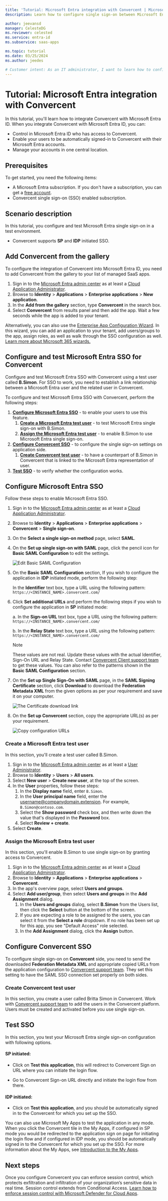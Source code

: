 ```yaml
---
title: 'Tutorial: Microsoft Entra integration with Convercent | Microsoft Docs'
description: Learn how to configure single sign-on between Microsoft Entra ID and Convercent.

author: jeevansd
manager: CelesteDG
ms.reviewer: celested
ms.service: entra-id
ms.subservice: saas-apps

ms.topic: tutorial
ms.date: 03/25/2024
ms.author: jeedes

# Customer intent: As an IT administrator, I want to learn how to configure single sign-on between Microsoft Entra ID and Convercent so that I can control who has access to Convercent, enable automatic sign-in with Microsoft Entra accounts, and manage my accounts in one central location.
---
```

# Tutorial: Microsoft Entra integration with Convercent

In this tutorial, you'll learn how to integrate Convercent with Microsoft Entra ID. When you integrate Convercent with Microsoft Entra ID, you can:

* Control in Microsoft Entra ID who has access to Convercent.
* Enable your users to be automatically signed-in to Convercent with their Microsoft Entra accounts.
* Manage your accounts in one central location.

## Prerequisites

To get started, you need the following items:

* A Microsoft Entra subscription. If you don't have a subscription, you can get a [free account](https://azure.microsoft.com/free/).
* Convercent single sign-on (SSO) enabled subscription.

## Scenario description

In this tutorial, you configure and test Microsoft Entra single sign-on in a test environment.

* Convercent supports **SP** and **IDP** initiated SSO.

## Add Convercent from the gallery

To configure the integration of Convercent into Microsoft Entra ID, you need to add Convercent from the gallery to your list of managed SaaS apps.

1. Sign in to the [Microsoft Entra admin center](https://entra.microsoft.com) as at least a [Cloud Application Administrator](~/identity/role-based-access-control/permissions-reference.md#cloud-application-administrator).
1. Browse to **Identity** > **Applications** > **Enterprise applications** > **New application**.
1. In the **Add from the gallery** section, type **Convercent** in the search box.
1. Select **Convercent** from results panel and then add the app. Wait a few seconds while the app is added to your tenant.

 Alternatively, you can also use the [Enterprise App Configuration Wizard](https://portal.office.com/AdminPortal/home?Q=Docs#/azureadappintegration). In this wizard, you can add an application to your tenant, add users/groups to the app, assign roles, as well as walk through the SSO configuration as well. [Learn more about Microsoft 365 wizards.](/microsoft-365/admin/misc/azure-ad-setup-guides)

<a name='configure-and-test-azure-ad-sso-for-convercent'></a>

## Configure and test Microsoft Entra SSO for Convercent

Configure and test Microsoft Entra SSO with Convercent using a test user called **B.Simon**. For SSO to work, you need to establish a link relationship between a Microsoft Entra user and the related user in Convercent.

To configure and test Microsoft Entra SSO with Convercent, perform the following steps:

1. **[Configure Microsoft Entra SSO](#configure-azure-ad-sso)** - to enable your users to use this feature.
    1. **[Create a Microsoft Entra test user](#create-an-azure-ad-test-user)** - to test Microsoft Entra single sign-on with B.Simon.
    1. **[Assign the Microsoft Entra test user](#assign-the-azure-ad-test-user)** - to enable B.Simon to use Microsoft Entra single sign-on.
1. **[Configure Convercent SSO](#configure-convercent-sso)** - to configure the single sign-on settings on application side.
    1. **[Create Convercent test user](#create-convercent-test-user)** - to have a counterpart of B.Simon in Convercent that is linked to the Microsoft Entra representation of user.
1. **[Test SSO](#test-sso)** - to verify whether the configuration works.

<a name='configure-azure-ad-sso'></a>

## Configure Microsoft Entra SSO

Follow these steps to enable Microsoft Entra SSO.

1. Sign in to the [Microsoft Entra admin center](https://entra.microsoft.com) as at least a [Cloud Application Administrator](~/identity/role-based-access-control/permissions-reference.md#cloud-application-administrator).
1. Browse to **Identity** > **Applications** > **Enterprise applications** > **Convercent** > **Single sign-on**.
1. On the **Select a single sign-on method** page, select **SAML**.
1. On the **Set up single sign-on with SAML** page, click the pencil icon for **Basic SAML Configuration** to edit the settings.

   ![Edit Basic SAML Configuration](common/edit-urls.png)

1. On the **Basic SAML Configuration** section, If you wish to configure the application in **IDP** initiated mode, perform the following step:

    In the **Identifier** text box, type a URL using the following pattern:
    `https://<INSTANCE_NAME>.convercent.com/`

5. Click **Set additional URLs** and perform the following steps if you wish to configure the application in **SP** initiated mode:

    a. In the **Sign-on URL** text box, type a URL using the following pattern:
    `https://<INSTANCE_NAME>.convercent.com/`

    b. In the **Relay State** text box, type a URL using the following pattern:
    `https://<INSTANCE_NAME>.convercent.com/`

    > [!NOTE]
    > These values are not real. Update these values with the actual Identifier, Sign-On URL and Relay State. Contact [Convercent Client support team](https://www.convercent.com/customers/services/customer-support) to get these values. You can also refer to the patterns shown in the **Basic SAML Configuration** section.

6. On the **Set up Single Sign-On with SAML** page, in the **SAML Signing Certificate** section, click **Download** to download the **Federation Metadata XML** from the given options as per your requirement and save it on your computer.

    ![The Certificate download link](common/metadataxml.png)

7. On the **Set up Convercent** section, copy the appropriate URL(s) as per your requirement.

    ![Copy configuration URLs](common/copy-configuration-urls.png)

<a name='create-an-azure-ad-test-user'></a>

### Create a Microsoft Entra test user 

In this section, you'll create a test user called B.Simon.

1. Sign in to the [Microsoft Entra admin center](https://entra.microsoft.com) as at least a [User Administrator](~/identity/role-based-access-control/permissions-reference.md#user-administrator).
1. Browse to **Identity** > **Users** > **All users**.
1. Select **New user** > **Create new user**, at the top of the screen.
1. In the **User** properties, follow these steps:
   1. In the **Display name** field, enter `B.Simon`.  
   1. In the **User principal name** field, enter the username@companydomain.extension. For example, `B.Simon@contoso.com`.
   1. Select the **Show password** check box, and then write down the value that's displayed in the **Password** box.
   1. Select **Review + create**.
1. Select **Create**.

<a name='assign-the-azure-ad-test-user'></a>

### Assign the Microsoft Entra test user

In this section, you'll enable B.Simon to use single sign-on by granting access to Convercent.

1. Sign in to the [Microsoft Entra admin center](https://entra.microsoft.com) as at least a [Cloud Application Administrator](~/identity/role-based-access-control/permissions-reference.md#cloud-application-administrator).
1. Browse to **Identity** > **Applications** > **Enterprise applications** > **Convercent**.
1. In the app's overview page, select **Users and groups**.
1. Select **Add user/group**, then select **Users and groups** in the **Add Assignment** dialog.
   1. In the **Users and groups** dialog, select **B.Simon** from the Users list, then click the **Select** button at the bottom of the screen.
   1. If you are expecting a role to be assigned to the users, you can select it from the **Select a role** dropdown. If no role has been set up for this app, you see "Default Access" role selected.
   1. In the **Add Assignment** dialog, click the **Assign** button.

## Configure Convercent SSO

To configure single sign-on on **Convercent** side, you need to send the downloaded **Federation Metadata XML** and appropriate copied URLs from the application configuration to [Convercent support team](https://www.convercent.com/customers/services/customer-support). They set this setting to have the SAML SSO connection set properly on both sides.

### Create Convercent test user

In this section, you create a user called Britta Simon in Convercent. Work with [Convercent support team](https://www.convercent.com/customers/services/customer-support) to add the users in the Convercent platform. Users must be created and activated before you use single sign-on.

## Test SSO

In this section, you test your Microsoft Entra single sign-on configuration with following options. 

#### SP initiated:

* Click on **Test this application**, this will redirect to Convercent Sign on URL where you can initiate the login flow.  

* Go to Convercent Sign-on URL directly and initiate the login flow from there.

#### IDP initiated:

* Click on **Test this application**, and you should be automatically signed in to the Convercent for which you set up the SSO. 

You can also use Microsoft My Apps to test the application in any mode. When you click the Convercent tile in the My Apps, if configured in SP mode you would be redirected to the application sign on page for initiating the login flow and if configured in IDP mode, you should be automatically signed in to the Convercent for which you set up the SSO. For more information about the My Apps, see [Introduction to the My Apps](https://support.microsoft.com/account-billing/sign-in-and-start-apps-from-the-my-apps-portal-2f3b1bae-0e5a-4a86-a33e-876fbd2a4510).

## Next steps

Once you configure Convercent you can enforce session control, which protects exfiltration and infiltration of your organization’s sensitive data in real time. Session control extends from Conditional Access. [Learn how to enforce session control with Microsoft Defender for Cloud Apps](/cloud-app-security/proxy-deployment-aad).
